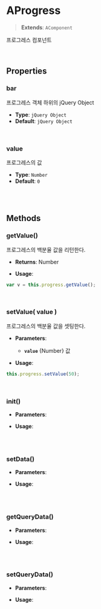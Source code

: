 # AProgress
> **Extends**: `AComponent`

프로그레스 컴포넌트

<br/>

## Properties


### bar

프로그레스 객체 하위의 jQuery Object

* **Type**: `jQuery Object`
* **Default**: `jQuery Object`

<br/>

### value

프로그레스의 값

* **Type**: `Number`
* **Default**: `0`

<br/>
<br/>

## Methods

### getValue()

프로그레스의 백분율 값을 리턴한다.

* **Returns**: Number

* **Usage**: 
```js
var v = this.progress.getValue();
```

<br/>

### setValue( value )

프로그레스의 백분율 값을 셋팅한다.

* **Parameters**: 
	* **`value`** {Number} 값

* **Usage**: 
```js
this.progress.setValue(50);
```

<br/>

### init()



* **Parameters**: 

* **Usage**: 
```js

```

<br/>

### setData()



* **Parameters**: 

* **Usage**: 
```js

```

<br/>

### getQueryData()



* **Parameters**: 

* **Usage**: 
```js

```

<br/>

### setQueryData()



* **Parameters**: 

* **Usage**: 
```js

```

<br/>

<br/>
